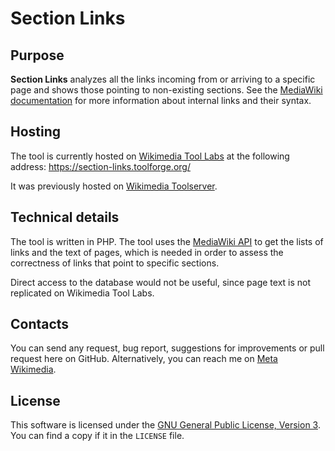 # Section Links

## Purpose

**Section Links** analyzes all the links incoming from or arriving to a specific page and shows those pointing to non-existing sections.
See the [MediaWiki documentation](https://www.mediawiki.org/wiki/Help:Links) for more information about internal links and their syntax.

## Hosting

The tool is currently hosted on [Wikimedia Tool Labs](https://toolforge.org/) at the following address:
https://section-links.toolforge.org/

It was previously hosted on [Wikimedia Toolserver](https://meta.wikimedia.org/wiki/Toolserver).

## Technical details

The tool is written in PHP.
The tool uses the [MediaWiki API](https://www.mediawiki.org/wiki/API:Main_page) to get the lists of links and the text of pages, which is needed in order to assess the correctness of links that point to specific sections.

Direct access to the database would not be useful, since page text is not replicated on Wikimedia Tool Labs.

## Contacts

You can send any request, bug report, suggestions for improvements or pull request here on GitHub.
Alternatively, you can reach me on [Meta Wikimedia](https://meta.wikimedia.org/wiki/User:Pietrodn).

## License

This software is licensed under the [GNU General Public License, Version 3](https://www.gnu.org/licenses/gpl.html).
You can find a copy if it in the `LICENSE` file.
